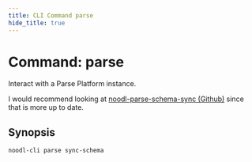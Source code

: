 ```yaml
---
title: CLI Command parse
hide_title: true
---
```


# Command: parse

Interact with a Parse Platform instance.

I would recommend looking at [noodl-parse-schema-sync (Github)](https://github.com/noodlapp/noodl-parse-schema-sync) since that is more up to date.

## Synopsis

```
noodl-cli parse sync-schema
```
